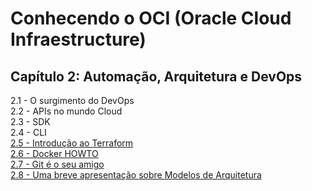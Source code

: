 # Conhecendo o OCI (Oracle Cloud Infraestructure)

## Capítulo 2: Automação, Arquitetura e DevOps

2.1 - O surgimento do DevOps <br>
2.2 - APIs no mundo Cloud <br>
2.3 - SDK <br>
2.4 - CLI <br>
[2.5 - Introdução ao Terraform](https://github.com/daniel-armbrust/oci-book/blob/main/chapter-2/2-5_introducao-terraform.md) <br>
[2.6 - Docker HOWTO](https://github.com/daniel-armbrust/oci-book/blob/main/chapter-2/2-6_docker-howto.md) <br>
[2.7 - Git é o seu amigo](https://github.com/daniel-armbrust/oci-book/blob/main/chapter-2/2-7_git-amigo.md) <br>
[2.8 - Uma breve apresentação sobre Modelos de Arquitetura](https://github.com/daniel-armbrust/oci-book/blob/main/chapter-2/2-8_modelos-arquitetura.md) <br>